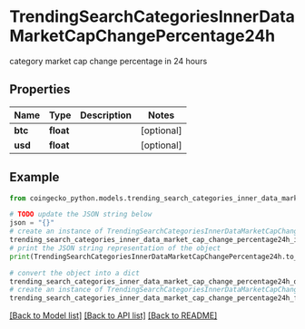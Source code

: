 # TrendingSearchCategoriesInnerDataMarketCapChangePercentage24h

category market cap change percentage in 24 hours

## Properties

Name | Type | Description | Notes
------------ | ------------- | ------------- | -------------
**btc** | **float** |  | [optional] 
**usd** | **float** |  | [optional] 

## Example

```python
from coingecko_python.models.trending_search_categories_inner_data_market_cap_change_percentage24h import TrendingSearchCategoriesInnerDataMarketCapChangePercentage24h

# TODO update the JSON string below
json = "{}"
# create an instance of TrendingSearchCategoriesInnerDataMarketCapChangePercentage24h from a JSON string
trending_search_categories_inner_data_market_cap_change_percentage24h_instance = TrendingSearchCategoriesInnerDataMarketCapChangePercentage24h.from_json(json)
# print the JSON string representation of the object
print(TrendingSearchCategoriesInnerDataMarketCapChangePercentage24h.to_json())

# convert the object into a dict
trending_search_categories_inner_data_market_cap_change_percentage24h_dict = trending_search_categories_inner_data_market_cap_change_percentage24h_instance.to_dict()
# create an instance of TrendingSearchCategoriesInnerDataMarketCapChangePercentage24h from a dict
trending_search_categories_inner_data_market_cap_change_percentage24h_from_dict = TrendingSearchCategoriesInnerDataMarketCapChangePercentage24h.from_dict(trending_search_categories_inner_data_market_cap_change_percentage24h_dict)
```
[[Back to Model list]](../README.md#documentation-for-models) [[Back to API list]](../README.md#documentation-for-api-endpoints) [[Back to README]](../README.md)


